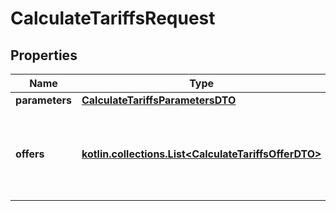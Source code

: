 
# CalculateTariffsRequest

## Properties
| Name | Type | Description | Notes |
| ------------ | ------------- | ------------- | ------------- |
| **parameters** | [**CalculateTariffsParametersDTO**](CalculateTariffsParametersDTO.md) |  |  |
| **offers** | [**kotlin.collections.List&lt;CalculateTariffsOfferDTO&gt;**](CalculateTariffsOfferDTO.md) | Товары, для которых нужно рассчитать стоимость услуг. |  |



